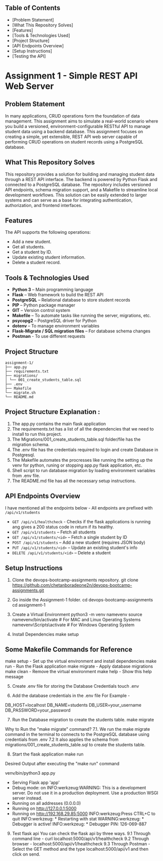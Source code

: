## Table of Contents
- [Problem Statement]
- [What This Repository Solves]
- [Features]
- [Tools & Technologies Used]
- [Project Structure]
- [API Endpoints Overview]
- [Setup Instructions]
- [Testing the API]


# Assignment 1 - Simple REST API Web Server

## Problem Statement

In many applications, CRUD operations form the foundation of data management. This assignment aims to simulate a real-world scenario where you build a versioned, environment-configurable RESTful API to manage student data using a backend database. This assignment focuses on creating a simple, yet extensible, REST API web server capable of performing CRUD operations on student records using a PostgreSQL database.

## What This Repository Solves

This repository provides a solution for building and managing student data through a REST API interface. The backend is powered by Python Flask and connected to a PostgreSQL database. The repository includes versioned API endpoints, schema migration support, and a Makefile to streamline local development workflows. This solution can be easily extended to larger systems and can serve as a base for integrating authentication, authorization, and frontend interfaces.

## Features

The API supports the following operations:

-  Add a new student.
-  Get all students.
-  Get a student by ID.
-  Update existing student information.
-  Delete a student record.

## Tools & Technologies Used

- **Python 3** – Main programming language
- **Flask** – Web framework to build the REST API
- **PostgreSQL** – Relational database to store student records
- **PIP** – Python package manager
- **GIT** – Version control system
- **Makefile** – To automate tasks like running the server, migrations, etc.
- **psycopg2** – PostgreSQL driver for Python
- **dotenv** – To manage environment variables
- **Flask-Migrate / SQL migration files** – For database schema changes
- **Postman** - To use different requests

## Project Structure

```
assignment-1/
├── app.py 
├── requirements.txt 
├── migrations/
│ └── 001_create_students_table.sql 
├── .env 
├── Makefile 
└── migrate.sh
└── README.md 

```

## Project Structure Explanation :

1. The app.py contains the main flask application
2. The requirements.txt has a list of all the dependencies that we need to install to run this project.
3. The Migrations/001_create_students_table.sql folder/file has the migration schema.
4. The .env file has the credentials required to login and create Database in Postgresql.
5. The Makefile automates the procresses like running the setting up the venv for python, runing or stopping app.py flask application, etc.
6. Shell script to run database migration by loading environment variables from .env file.
7. The README.md file has all the necessary setup instructions.

##  API Endpoints Overview

I have mentioned all the endpoints below - 
All endpoints are prefixed with `/api/v1/students`
- `GET /api/v1/healthcheck` - Checks if the flask applications is running ang gives a 200 status code in return if its healthy.
- `GET /api/v1/students` – Fetch all students
- `GET /api/v1/students/<id>` – Fetch a single student by ID
- `POST /api/v1/students` – Add a new student (requires JSON body)
- `PUT /api/v1/students/<id>` – Update an existing student's info
- `DELETE /api/v1/students/<id>` – Delete a student

## Setup Instructions 
1. Clone the devops-bootcamp-assignments repository.
git clone https://github.com/chetanboradeone2n/devops-bootcamp-assignments.git

2. Go inside the Assignment-1 folder.
cd devops-bootcamp-assignments
cd assignment-1

3. Create a Virtual Environment 
python3 -m venv namevenv
source namevenv/bin/activate   # For MAC and Linux Operating Systems
namevenv\Scripts\activate      # For Windows Operating System

4. Install Dependencies 
make setup 

## Some Makefile Commands for Reference 
make setup    - Set up the virtual environment and install dependencies
make run      - Run the Flask application
make migrate  - Apply database migrations
make clean    - Remove the virtual environment
make help     - Show this help message

5. Create .env file for storing the Database Credentials
touch .env

6. Add the database credentials in the .env file
For Example - 

DB_HOST=localhost
DB_NAME=students
DB_USER=your_username
DB_PASSWORD=your_password

7. Run the Database migration to create the students table.
make migrate 

Why to Run the "make migrate" command?
7.1. We run the make migrate command in the terminal to connects to the PostgreSQL database using credentials from .env
7.2 It also applies the schema from migrations/001_create_students_table.sql to create the students table. 

8. Start the flask application
make run

Desired Output after executing the "make run" command

venv/bin/python3 app.py
 * Serving Flask app 'app'
 * Debug mode: on
INFO:werkzeug:WARNING: This is a development server. Do not use it in a production deployment. Use a production WSGI server instead.
 * Running on all addresses (0.0.0.0)
 * Running on http://127.0.0.1:5000
 * Running on http://192.168.29.85:5000
INFO:werkzeug:Press CTRL+C to quit
INFO:werkzeug: * Restarting with stat
WARNING:werkzeug: * Debugger is active!
INFO:werkzeug: * Debugger PIN: 126-069-887

9. Test flask api
You can check the flask api by three ways.
9.1 Through command line - curl localhost:5000/api/v1/healthcheck
9.2 Through browser - localhost:5000/api/v1/healthcheck
9.3 Through Postman - Select the GET method and the type localhost:5000/api/v1 and then click on send.




